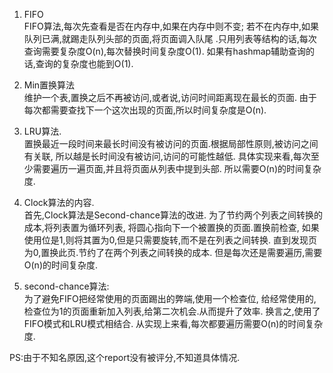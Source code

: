 <!--
 * @Github: https://github.com/Certseeds/CS302_OS
 * @Organization: SUSTech
 * @Author: nanoseeds
 * @Date: 2020-05-10 18:42:40
 * @LastEditors: nanoseeds
 * @LastEditTime: 2020-07-04 17:48:25
 * @License: CC-BY-NC-SA_V4_0 or any later version 
 -->

1. FIFO  
FIFO算法,每次先查看是否在内存中,如果在内存中则不变;
若不在内存中,如果队列已满,就踢走队列头部的页面,将页面调入队尾
.只用列表等结构的话,每次查询需要复杂度O(n),每次替换时间复杂度O(1).
如果有hashmap辅助查询的话,查询的复杂度也能到O(1).

2. Min置换算法  
维护一个表,置换之后不再被访问,或者说,访问时间距离现在最长的页面.
由于每次都需要查找下一个这次出现的页面,所以时间复杂度是O(n).

3. LRU算法.  
置换最近一段时间来最长时间没有被访问的页面.根据局部性原则,被访问之间有关联,
所以越是长时间没有被访问,访问的可能性越低.
具体实现来看,每次至少需要遍历一遍页面,并且将页面从列表中提到头部.
所以需要O(n)的时间复杂度.

4. Clock算法的内容.  
首先,Clock算法是Second-chance算法的改进.
为了节约两个列表之间转换的成本,将列表置为循环列表,
将圆心指向下一个被置换的页面.置换前检查,
如果使用位是1,则将其置为0,但是只需要旋转,而不是在列表之间转换.
直到发现页为0,置换此页.节约了在两个列表之间转换的成本.
但是每次还是需要遍历,需要O(n)的时间复杂度.

5. second-chance算法:  
为了避免FIFO把经常使用的页面踢出的弊端,使用一个检查位,
给经常使用的,检查位为1的页面重新加入列表,给第二次机会.从而提升了效率.
换言之,使用了FIFO模式和LRU模式相结合.
从实现上来看,每次都要遍历需要O(n)的时间复杂度.

PS:由于不知名原因,这个report没有被评分,不知道具体情况.